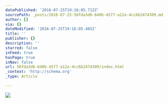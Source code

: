 ```yaml
---
datePublished: '2016-07-25T19:16:05.712Z'
sourcePath: _posts/2016-07-25-56fda3d6-640b-4577-a12a-4cc6b2474309.md
author: []
via: {}
dateModified: '2016-07-25T19:16:05.485Z'
title: ''
publisher: {}
description: ''
starred: false
inFeed: true
hasPage: true
inNav: false
url: 56fda3d6-640b-4577-a12a-4cc6b2474309/index.html
_context: 'http://schema.org'
_type: Article

---
```

![](https://the-grid-user-content.s3-us-west-2.amazonaws.com/94fdb9d5-2706-46ae-bd45-4bb9501ccb87.jpg)